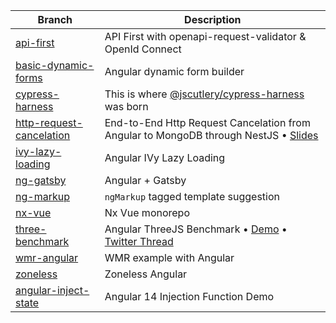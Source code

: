 | Branch                                                                                              | Description                                                                                                                                                             |
| --------------------------------------------------------------------------------------------------- | ----------------------------------------------------------------------------------------------------------------------------------------------------------------------- |
| [api-first](https://github.com/yjaaidi/ng-experiments/tree/api-first)                               | API First with openapi-request-validator & OpenId Connect                                                                                                               |
| [basic-dynamic-forms](https://github.com/yjaaidi/ng-experiments/tree/basic-dynamic-forms)           | Angular dynamic form builder                                                                                                                                            |
| [cypress-harness](https://github.com/yjaaidi/ng-experiments/tree/cypress-harness)                   | This is where [@jscutlery/cypress-harness](https://github.com/jscutlery/test-utils) was born                                                                            |
| [http-request-cancelation](https://github.com/yjaaidi/ng-experiments/tree/http-request-cancelation) | End-to-End Http Request Cancelation from Angular to MongoDB through NestJS • [Slides](https://slides.com/yjaaidi/what-happens-when-you-cancel-an-http-request-6ed586#/) |
| [ivy-lazy-loading](https://github.com/yjaaidi/ng-experiments/tree/ivy-lazy-loading)                 | Angular IVy Lazy Loading                                                                                                                                                |
| [ng-gatsby](https://github.com/yjaaidi/ng-experiments/tree/ng-gatsby)                               | Angular + Gatsby                                                                                                                                                        |
| [ng-markup](https://github.com/yjaaidi/ng-experiments/tree/ng-markup)                               | `ngMarkup` tagged template suggestion                                                                                                                                   |
| [nx-vue](https://github.com/yjaaidi/ng-experiments/tree/nx-vue)                                     | Nx Vue monorepo                                                                                                                                                         |
| [three-benchmark](https://github.com/yjaaidi/ng-experiments/tree/three-benchmark)                   | Angular ThreeJS Benchmark • [Demo](https://ng-three-demo.marmicode.io/) • [Twitter Thread](https://twitter.com/yjaaidi/status/1202597287945539586)                      |
| [wmr-angular](https://github.com/yjaaidi/ng-experiments/tree/wmr-angular)                           | WMR example with Angular                                                                                                                                                |
| [zoneless](https://github.com/yjaaidi/ng-experiments/tree/zoneless)                                 | Zoneless Angular                                                                                                                                                        |
| [angular-inject-state](https://github.com/yjaaidi/ng-experiments/tree/inject-rx-state)                     | Angular 14 Injection Function Demo                                                                                                                                      |
